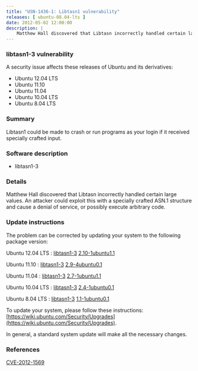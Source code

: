 ```yaml
---
title: "USN-1436-1: Libtasn1 vulnerability"
releases: [ ubuntu-08.04-lts ]
date: 2012-05-02 12:00:00
description: |
    Matthew Hall discovered that Libtasn incorrectly handled certain large values. An attacker could exploit this with a specially crafted ASN.1 structure and cause a denial of service, or possibly execute arbitrary code. 
--- 
```

 
### libtasn1-3 vulnerability

A security issue affects these releases of Ubuntu and its derivatives:

* Ubuntu 12.04 LTS
* Ubuntu 11.10
* Ubuntu 11.04
* Ubuntu 10.04 LTS
* Ubuntu 8.04 LTS

### Summary

Libtasn1 could be made to crash or run programs as your login if it received specially crafted input.

### Software description

* libtasn1-3 

### Details

Matthew Hall discovered that Libtasn incorrectly handled certain large values. An attacker could exploit this with a specially crafted ASN.1 structure and cause a denial of service, or possibly execute arbitrary code. 

### Update instructions

The problem can be corrected by updating your system to the following package version:

Ubuntu 12.04 LTS
 : [libtasn1-3](https://launchpad.net/ubuntu/+source/libtasn1-3) <span> [2.10-1ubuntu1.1](https://launchpad.net/ubuntu/+source/libtasn1-3/2.10-1ubuntu1.1) </span> 

Ubuntu 11.10
 : [libtasn1-3](https://launchpad.net/ubuntu/+source/libtasn1-3) <span> [2.9-4ubuntu0.1](https://launchpad.net/ubuntu/+source/libtasn1-3/2.9-4ubuntu0.1) </span> 

Ubuntu 11.04
 : [libtasn1-3](https://launchpad.net/ubuntu/+source/libtasn1-3) <span> [2.7-1ubuntu1.1](https://launchpad.net/ubuntu/+source/libtasn1-3/2.7-1ubuntu1.1) </span> 

Ubuntu 10.04 LTS
 : [libtasn1-3](https://launchpad.net/ubuntu/+source/libtasn1-3) <span> [2.4-1ubuntu0.1](https://launchpad.net/ubuntu/+source/libtasn1-3/2.4-1ubuntu0.1) </span> 

Ubuntu 8.04 LTS
 : [libtasn1-3](https://launchpad.net/ubuntu/+source/libtasn1-3) <span> [1.1-1ubuntu0.1](https://launchpad.net/ubuntu/+source/libtasn1-3/1.1-1ubuntu0.1) </span> 

To update your system, please follow these instructions: [https://wiki.ubuntu.com/Security/Upgrades](https://wiki.ubuntu.com/Security/Upgrades).

In general, a standard system update will make all the necessary changes. 

### References

 [CVE-2012-1569](http://people.ubuntu.com/~ubuntu-security/cve/CVE-2012-1569)
 
